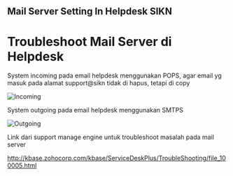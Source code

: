 ## Mail Server Setting In Helpdesk SIKN

# Troubleshoot Mail Server di Helpdesk


System incoming pada email helpdesk menggunakan POPS, agar email yg masuk pada alamat support@sikn tidak di hapus, tetapi di copy

![Incoming](https://user-images.githubusercontent.com/42194373/76273989-f0fbf900-62b1-11ea-8ef1-ca0a39710791.JPG)


System outgoing pada email helpdesk menggunakan SMTPS

![Outgoing](https://user-images.githubusercontent.com/42194373/76273964-df1a5600-62b1-11ea-9276-df24ff77b966.JPG)

Link dari support manage engine untuk troubleshoot masalah pada mail server

http://kbase.zohocorp.com/kbase/ServiceDeskPlus/TroubleShooting/file_100005.html

